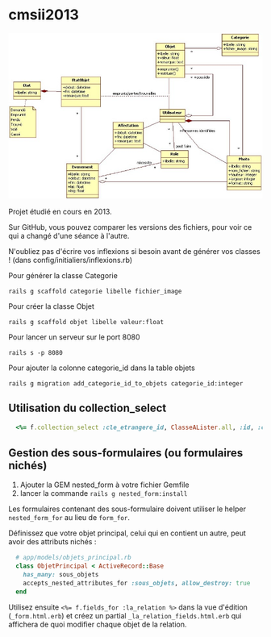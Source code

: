 cmsii2013
=========

<img src="doc/diagramme_de_classes.jpg">

Projet étudié en cours en 2013.

Sur GitHub, vous pouvez comparer les versions des fichiers, pour voir ce qui a changé d'une séance à l'autre.

N'oubliez pas d'écrire vos inflexions si besoin avant de générer vos classes ! (dans config/initialiers/inflexions.rb)

Pour générer la classe Categorie
```
rails g scaffold categorie libelle fichier_image
```
Pour créer la classe Objet
```
rails g scaffold objet libelle valeur:float
```

Pour lancer un serveur sur le port 8080
```
rails s -p 8080
```

Pour ajouter la colonne categorie_id dans la table objets
```
rails g migration add_categorie_id_to_objets categorie_id:integer
```

Utilisation du collection_select
---
```ruby
  <%= f.collection_select :cle_etrangere_id, ClasseALister.all, :id, :champ_a_afficher_dans_le_select %>
```


Gestion des sous-formulaires (ou formulaires nichés)
---

1. Ajouter la GEM nested_form à votre fichier Gemfile
2. lancer la commande `rails g nested_form:install`

Les formulaires contenant des sous-formulaire doivent utiliser le helper `nested_form_for` au lieu de `form_for`.

Définissez que votre objet principal, celui qui en contient un autre, peut avoir des attributs nichés :

```ruby
  # app/models/objets_principal.rb
  class ObjetPrincipal < ActiveRecord::Base
    has_many: sous_objets
    accepts_nested_attributes_for :sous_objets, allow_destroy: true
  end
```

Utilisez ensuite `<%= f.fields_for :la_relation %>` dans la vue d'édition (`_form.html.erb`) et créez un partial `_la_relation_fields.html.erb` qui affichera de quoi modifier chaque objet de la relation.